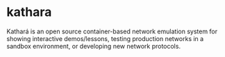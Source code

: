 # kathara


Kathará is an open source container-based network emulation system for showing interactive demos/lessons, testing production networks in a sandbox environment, or developing new network protocols. 
